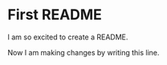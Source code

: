 # First README

I am so excited to create a README. 

Now I am making changes by writing this line.

